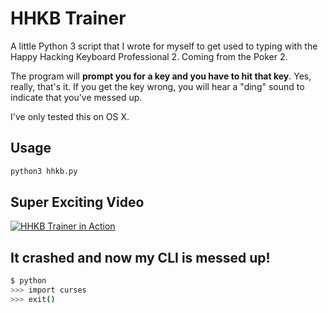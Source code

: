 # HHKB Trainer

A little Python 3 script that I wrote for myself to get used to typing with the
Happy Hacking Keyboard Professional 2. Coming from the Poker 2.

The program will **prompt you for a key and you have to hit that key**. Yes,
really, that's it. If you get the key wrong, you will hear a "ding" sound to
indicate that you've messed up.

I've only tested this on OS X.

## Usage

```sh
python3 hhkb.py
```

## Super Exciting Video

[![HHKB Trainer in Action](https://i.ytimg.com/vi/gBltuGtHJEA/0.jpg)](http://youtu.be/gBltuGtHJEA)

## It crashed and now my CLI is messed up!

```bash
$ python
>>> import curses
>>> exit()
```
